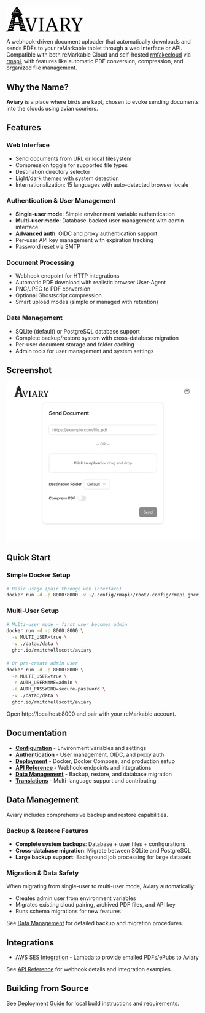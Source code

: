 <p align="left">
  <picture>
    <source
      srcset="assets/logo-dark.svg"
      media="(prefers-color-scheme: dark)"
    >
    <img
      src="assets/logo-light.svg"
      alt="Aviary Logo"
      width="200"
    >
  </picture>
</p>

A webhook-driven document uploader that automatically downloads and sends PDFs to your reMarkable tablet through a web interface or API. Compatible with both reMarkable Cloud and self-hosted [rmfakecloud](https://github.com/ddvk/rmfakecloud) via [rmapi](https://github.com/ddvk/rmapi), with features like automatic PDF conversion, compression, and organized file management.

## Why the Name?

**Aviary** is a place where birds are kept, chosen to evoke sending documents into the clouds using avian couriers.

## Features

### Web Interface
- Send documents from URL or local filesystem
- Compression toggle for supported file types
- Destination directory selector
- Light/dark themes with system detection
- Internationalization: 15 languages with auto-detected browser locale

### Authentication & User Management
- **Single-user mode**: Simple environment variable authentication
- **Multi-user mode**: Database-backed user management with admin interface
- **Advanced auth**: OIDC and proxy authentication support
- Per-user API key management with expiration tracking
- Password reset via SMTP

### Document Processing
- Webhook endpoint for HTTP integrations
- Automatic PDF download with realistic browser User-Agent
- PNG/JPEG to PDF conversion
- Optional Ghostscript compression
- Smart upload modes (simple or managed with retention)

### Data Management
- SQLite (default) or PostgreSQL database support
- Complete backup/restore system with cross-database migration
- Per-user document storage and folder caching
- Admin tools for user management and system settings

## Screenshot

  <picture>
    <source
      srcset="assets/screenshot-dark.webp"
      media="(prefers-color-scheme: dark)"
    >
    <img
      src="assets/screenshot-light.webp"
      alt="Aviary UI Screenshot"
    >
  </picture>

## Quick Start

### Simple Docker Setup
```bash
# Basic usage (pair through web interface)
docker run -d -p 8000:8000 -v ~/.config/rmapi:/root/.config/rmapi ghcr.io/rmitchellscott/aviary
```

### Multi-User Setup
```bash
# Multi-user mode - first user becomes admin
docker run -d -p 8000:8000 \
  -e MULTI_USER=true \
  -v ./data:/data \
  ghcr.io/rmitchellscott/aviary

# Or pre-create admin user
docker run -d -p 8000:8000 \
  -e MULTI_USER=true \
  -e AUTH_USERNAME=admin \
  -e AUTH_PASSWORD=secure-password \
  -v ./data:/data \
  ghcr.io/rmitchellscott/aviary
```

Open http://localhost:8000 and pair with your reMarkable account.

## Documentation

- **[Configuration](CONFIGURATION.md)** - Environment variables and settings
- **[Authentication](AUTHENTICATION.md)** - User management, OIDC, and proxy auth
- **[Deployment](DEPLOYMENT.md)** - Docker, Docker Compose, and production setup
- **[API Reference](API.md)** - Webhook endpoints and integrations
- **[Data Management](DATA_MANAGEMENT.md)** - Backup, restore, and database migration
- **[Translations](TRANSLATIONS.md)** - Multi-language support and contributing

## Data Management

Aviary includes comprehensive backup and restore capabilities.

### Backup & Restore Features
- **Complete system backups**: Database + user files + configurations
- **Cross-database migration**: Migrate between SQLite and PostgreSQL  
- **Large backup support**: Background job processing for large datasets

### Migration & Data Safety
When migrating from single-user to multi-user mode, Aviary automatically:
- Creates admin user from environment variables
- Migrates existing cloud pairing, archived PDF files, and API key
- Runs schema migrations for new features

See [Data Management](DATA_MANAGEMENT.md) for detailed backup and migration procedures.


## Integrations

* [AWS SES Integration](https://github.com/rmitchellscott/aviary-integration-ses) - Lambda to provide emailed PDFs/ePubs to Aviary

See [API Reference](API.md) for webhook details and integration examples.

## Building from Source

See [Deployment Guide](DEPLOYMENT.md) for local build instructions and requirements.
